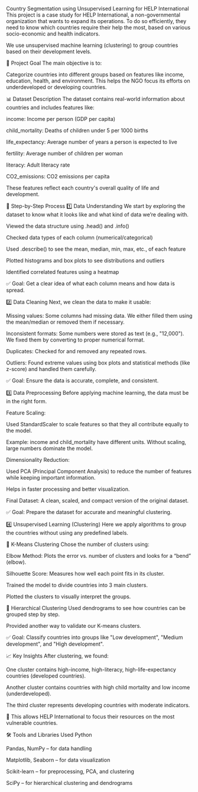  Country Segmentation using Unsupervised Learning for HELP International
This project is a case study for HELP International, a non-governmental organization that wants to expand its operations. To do so efficiently, they need to know which countries require their help the most, based on various socio-economic and health indicators.

We use unsupervised machine learning (clustering) to group countries based on their development levels.

🎯 Project Goal
The main objective is to:

Categorize countries into different groups based on features like income, education, health, and environment. This helps the NGO focus its efforts on underdeveloped or developing countries.

📊 Dataset Description
The dataset contains real-world information about countries and includes features like:

income: Income per person (GDP per capita)

child_mortality: Deaths of children under 5 per 1000 births

life_expectancy: Average number of years a person is expected to live

fertility: Average number of children per woman

literacy: Adult literacy rate

CO2_emissions: CO2 emissions per capita

These features reflect each country's overall quality of life and development.

🧭 Step-by-Step Process
1️⃣ Data Understanding
We start by exploring the dataset to know what it looks like and what kind of data we’re dealing with.

Viewed the data structure using .head() and .info()

Checked data types of each column (numerical/categorical)

Used .describe() to see the mean, median, min, max, etc., of each feature

Plotted histograms and box plots to see distributions and outliers

Identified correlated features using a heatmap

✅ Goal: Get a clear idea of what each column means and how data is spread.

2️⃣ Data Cleaning
Next, we clean the data to make it usable:

Missing values: Some columns had missing data. We either filled them using the mean/median or removed them if necessary.

Inconsistent formats: Some numbers were stored as text (e.g., "12,000"). We fixed them by converting to proper numerical format.

Duplicates: Checked for and removed any repeated rows.

Outliers: Found extreme values using box plots and statistical methods (like z-score) and handled them carefully.

✅ Goal: Ensure the data is accurate, complete, and consistent.

3️⃣ Data Preprocessing
Before applying machine learning, the data must be in the right form.

Feature Scaling:

Used StandardScaler to scale features so that they all contribute equally to the model.

Example: income and child_mortality have different units. Without scaling, large numbers dominate the model.

Dimensionality Reduction:

Used PCA (Principal Component Analysis) to reduce the number of features while keeping important information.

Helps in faster processing and better visualization.

Final Dataset: A clean, scaled, and compact version of the original dataset.

✅ Goal: Prepare the dataset for accurate and meaningful clustering.

4️⃣ Unsupervised Learning (Clustering)
Here we apply algorithms to group the countries without using any predefined labels.

🔹 K-Means Clustering
Chose the number of clusters using:

Elbow Method: Plots the error vs. number of clusters and looks for a “bend” (elbow).

Silhouette Score: Measures how well each point fits in its cluster.

Trained the model to divide countries into 3 main clusters.

Plotted the clusters to visually interpret the groups.

🔹 Hierarchical Clustering
Used dendrograms to see how countries can be grouped step by step.

Provided another way to validate our K-means clusters.

✅ Goal: Classify countries into groups like "Low development", "Medium development", and "High development".

📈 Key Insights
After clustering, we found:

One cluster contains high-income, high-literacy, high-life-expectancy countries (developed countries).

Another cluster contains countries with high child mortality and low income (underdeveloped).

The third cluster represents developing countries with moderate indicators.

📌 This allows HELP International to focus their resources on the most vulnerable countries.

🛠️ Tools and Libraries Used
Python

Pandas, NumPy – for data handling

Matplotlib, Seaborn – for data visualization

Scikit-learn – for preprocessing, PCA, and clustering

SciPy – for hierarchical clustering and dendrograms

